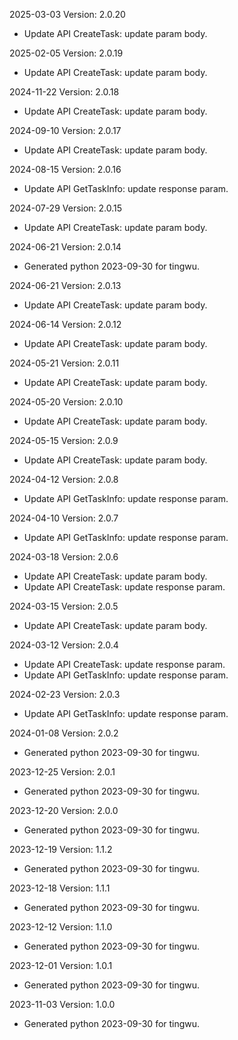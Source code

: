 2025-03-03 Version: 2.0.20
- Update API CreateTask: update param body.


2025-02-05 Version: 2.0.19
- Update API CreateTask: update param body.


2024-11-22 Version: 2.0.18
- Update API CreateTask: update param body.


2024-09-10 Version: 2.0.17
- Update API CreateTask: update param body.


2024-08-15 Version: 2.0.16
- Update API GetTaskInfo: update response param.


2024-07-29 Version: 2.0.15
- Update API CreateTask: update param body.


2024-06-21 Version: 2.0.14
- Generated python 2023-09-30 for tingwu.

2024-06-21 Version: 2.0.13
- Update API CreateTask: update param body.


2024-06-14 Version: 2.0.12
- Update API CreateTask: update param body.


2024-05-21 Version: 2.0.11
- Update API CreateTask: update param body.


2024-05-20 Version: 2.0.10
- Update API CreateTask: update param body.


2024-05-15 Version: 2.0.9
- Update API CreateTask: update param body.


2024-04-12 Version: 2.0.8
- Update API GetTaskInfo: update response param.


2024-04-10 Version: 2.0.7
- Update API GetTaskInfo: update response param.


2024-03-18 Version: 2.0.6
- Update API CreateTask: update param body.
- Update API CreateTask: update response param.


2024-03-15 Version: 2.0.5
- Update API CreateTask: update param body.


2024-03-12 Version: 2.0.4
- Update API CreateTask: update response param.
- Update API GetTaskInfo: update response param.


2024-02-23 Version: 2.0.3
- Update API GetTaskInfo: update response param.


2024-01-08 Version: 2.0.2
- Generated python 2023-09-30 for tingwu.

2023-12-25 Version: 2.0.1
- Generated python 2023-09-30 for tingwu.

2023-12-20 Version: 2.0.0
- Generated python 2023-09-30 for tingwu.

2023-12-19 Version: 1.1.2
- Generated python 2023-09-30 for tingwu.

2023-12-18 Version: 1.1.1
- Generated python 2023-09-30 for tingwu.

2023-12-12 Version: 1.1.0
- Generated python 2023-09-30 for tingwu.

2023-12-01 Version: 1.0.1
- Generated python 2023-09-30 for tingwu.

2023-11-03 Version: 1.0.0
- Generated python 2023-09-30 for tingwu.

